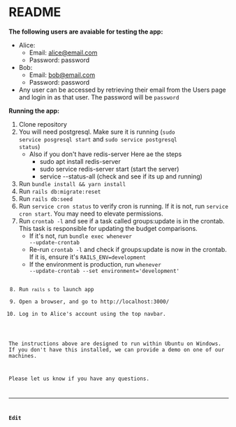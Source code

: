# README

**The following users are avaiable for testing the app:**
* Alice:
	- Email: alice@email.com
	- Password: password
* Bob:
	- Email: bob@email.com
	- Password: password
* Any user can be accessed by retrieving their email from the Users page and login in as that user. The password will be <code>password</code>

**Running the app:**
1. Clone repository
2. You will need postgresql. Make sure it is running (<code>sudo service posgresql start</code> and <code>sudo service postgresql status</code>)
	- Also if you don't have redis-server Here ae the steps
		- sudo apt install redis-server
		- sudo service redis-server start (start the server)
		- service --status-all (check and see if its up and running)
3. Run <code>bundle install && yarn install</code>
4. Run <code>rails db:migrate:reset</code>
5. Run <code>rails db:seed</code>
6. Run <code>service cron status</code> to verify cron is running. If it is not, run <code>service cron start</code>. You may need to elevate permissions.
7. Run <code>crontab -l</code> and see if a task called groups:update is in the crontab. This task is responsible for updating the budget comparisons.
	- If it's not, run <code>bundle exec whenever --update-crontab</code>
	- Re-run <code>crontab -l</code> and check if groups:update is now in the crontab. If it is, ensure it's <code>RAILS_ENV=development</code>
	- If the environment is production, run <code>whenever --update-crontab --set environment='development'
8. Run <code>rails s</code> to launch app
9. Open a browser, and go to http://localhost:3000/
10. Log in to Alice's account using the top navbar.

	

The instructions above are designed to run within Ubuntu on Windows. If you don't have this installed, we can provide a demo on one of our machines.

Please let us know if you have any questions.
** ** 

**Edit**
